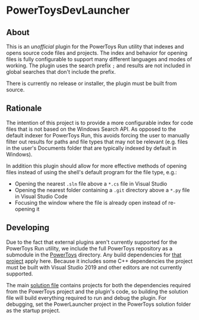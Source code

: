 # PowerToysDevLauncher

## About

This is an *unofficial* plugin for the PowerToys Run utility that indexes and opens source code files and projects. The index and behavior for opening files is fully configurable to support many different languages and modes of working. The plugin uses the search prefix `;` and results are not included in global searches that don't include the prefix.

There is currently no release or installer, the plugin must be built from source.

## Rationale

The intention of this project is to provide a more configurable index for code files that is not based on the Windows Search API. As opposed to the default indexer for PowerToys Run, this avoids forcing the user to manually filter out results for paths and file types that may not be relevant (e.g. files in the user's Documents folder that are typically indexed by default in Windows).

In addition this plugin should allow for more effective methods of opening files instead of using the shell's default program for the file type, e.g.: 
- Opening the nearest `.sln` file above a `*.cs` file in Visual Studio
- Opening the nearest folder containing a `.git` directory above a `*.py` file in Visual Studio Code
- Focusing the window where the file is already open instead of re-opening it

## Developing

Due to the fact that external plugins aren't currently supported for the PowerToys Run utility, we include the full PowerToys repository as a submodule in the [PowerToys](/PowerToys) directory. Any build dependencies for [that project](https://github.com/microsoft/PowerToys) apply here. Because it includes some C++ dependencies the project must be built with Visual Studio 2019 and other editors are not currently supported.

The main [solution file](/PowerToysDevLauncher.sln) contains projects for both the dependencies required from the PowerToys project and the plugin's code, so building the solution file will build everything required to run and debug the plugin. For debugging, set the PowerLauncher project in the PowerToys solution folder as the startup project.
